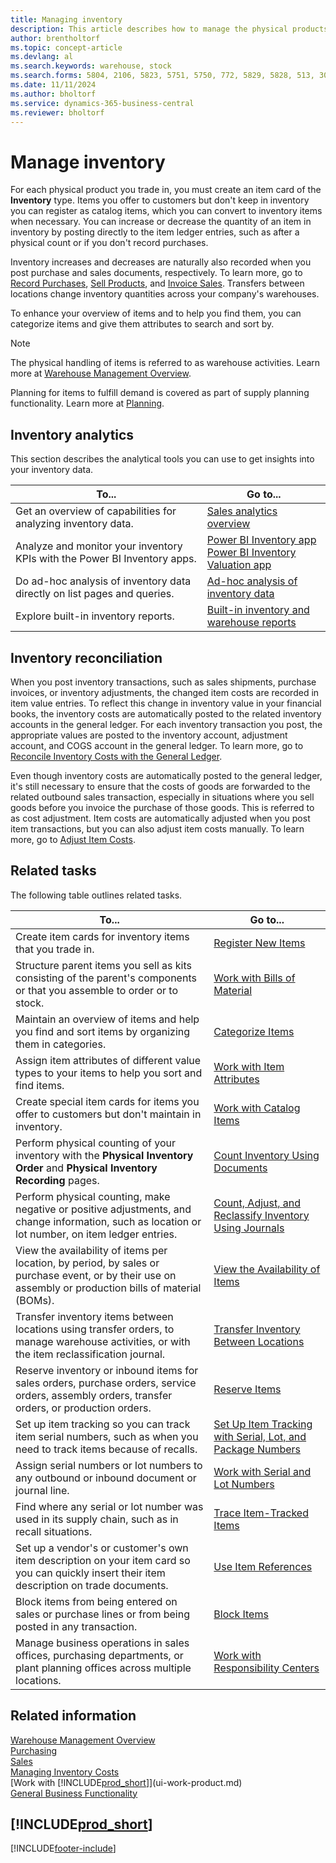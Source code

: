 ```yaml
---
title: Managing inventory
description: This article describes how to manage the physical products you trade in by creating an inventory item card.
author: brentholtorf
ms.topic: concept-article
ms.devlang: al
ms.search.keywords: warehouse, stock
ms.search.forms: 5804, 2106, 5823, 5751, 5750, 772, 5829, 5828, 513, 304, 40, 38, 167, 117, 5827, 9223, 158, 354, 9152, 286, 5754, 5402, 209, 297, 298, 99000782, Report_704, Report_707, Report_708, Report_709, Report_711, Report_713, Report_714, Report_716, Report_813, Report_1001, Report_5806, Report_5807, Report_5808, Report_5809, Report_7150, Report_7151, Report_7313, Report_7319, Report_7320
ms.date: 11/11/2024
ms.author: bholtorf
ms.service: dynamics-365-business-central
ms.reviewer: bholtorf
---
```


# Manage inventory

For each physical product you trade in, you must create an item card of the **Inventory** type. Items you offer to customers but don't keep in inventory you can register as catalog items, which you can convert to inventory items when necessary. You can increase or decrease the quantity of an item in inventory by posting directly to the item ledger entries, such as after a physical count or if you don't record purchases.

Inventory increases and decreases are naturally also recorded when you post purchase and sales documents, respectively. To learn more, go to [Record Purchases](purchasing-how-record-purchases.md), [Sell Products](sales-how-sell-products.md), and [Invoice Sales](sales-how-invoice-sales.md). Transfers between locations change inventory quantities across your company's warehouses.

To enhance your overview of items and to help you find them, you can categorize items and give them attributes to search and sort by.

> [!NOTE]
> The physical handling of items is referred to as warehouse activities. Learn more at [Warehouse Management Overview](design-details-warehouse-management.md).

Planning for items to fulfill demand is covered as part of supply planning functionality. Learn more at [Planning](production-planning.md).  

## Inventory analytics

This section describes the analytical tools you can use to get insights into your inventory data.

| To... | Go to... |
| --- | --- |
| Get an overview of capabilities for analyzing inventory data. | [Sales analytics overview](inventory-analytics-overview.md) |
| Analyze and monitor your inventory KPIs with the Power BI Inventory apps. | [Power BI Inventory app](inventory-powerbi-app.md) <br> [Power BI Inventory Valuation app](inventory-valuation-powerbi-app.md) |
| Do ad-hoc analysis of inventory data directly on list pages and queries. | [Ad-hoc analysis of inventory data](ad-hoc-analysis-inventory.md) |
| Explore built-in inventory reports. | [Built-in inventory and warehouse reports](inventory-WMS-reports.md) |

## Inventory reconciliation

When you post inventory transactions, such as sales shipments, purchase invoices, or inventory adjustments, the changed item costs are recorded in item value entries. To reflect this change in inventory value in your financial books, the inventory costs are automatically posted to the related inventory accounts in the general ledger. For each inventory transaction you post, the appropriate values are posted to the inventory account, adjustment account, and COGS account in the general ledger. To learn more, go to [Reconcile Inventory Costs with the General Ledger](finance-how-to-post-inventory-costs-to-the-general-ledger.md).

Even though inventory costs are automatically posted to the general ledger, it's still necessary to ensure that the costs of goods are forwarded to the related outbound sales transaction, especially in situations where you sell goods before you invoice the purchase of those goods. This is referred to as cost adjustment. Item costs are automatically adjusted when you post item transactions, but you can also adjust item costs manually. To learn more, go to [Adjust Item Costs](inventory-how-adjust-item-costs.md).  

## Related tasks

The following table outlines related tasks.

|To... |Go to... |
|---|----|
|Create item cards for inventory items that you trade in.|[Register New Items](inventory-how-register-new-items.md)|
|Structure parent items you sell as kits consisting of the parent's components or that you assemble to order or to stock.|[Work with Bills of Material](inventory-how-work-BOMs.md)|
|Maintain an overview of items and help you find and sort items by organizing them in categories.|[Categorize Items](inventory-how-categorize-items.md)|
|Assign item attributes of different value types to your items to help you sort and find items.|[Work with Item Attributes](inventory-how-work-item-attributes.md)|
|Create special item cards for items you offer to customers but don't maintain in inventory.|[Work with Catalog Items](inventory-how-work-nonstock-items.md)|
|Perform physical counting of your inventory with the **Physical Inventory Order** and **Physical Inventory Recording** pages.|[Count Inventory Using Documents](inventory-how-count-inventory-with-documents.md)|
|Perform physical counting, make negative or positive adjustments, and change information, such as location or lot number, on item ledger entries.|[Count, Adjust, and Reclassify Inventory Using Journals](inventory-how-count-adjust-reclassify.md)|
|View the availability of items per location, by period, by sales or purchase event, or by their use on assembly or production bills of material (BOMs).|[View the Availability of Items](inventory-how-availability-overview.md)|
|Transfer inventory items between locations using transfer orders, to manage warehouse activities, or with the item reclassification journal.|[Transfer Inventory Between Locations](inventory-how-transfer-between-locations.md)|
|Reserve inventory or inbound items for sales orders, purchase orders, service orders, assembly orders, transfer orders, or production orders.|[Reserve Items](inventory-how-to-reserve-items.md)|
|Set up item tracking so you can track item serial numbers, such as when you need to track items because of recalls.|[Set Up Item Tracking with Serial, Lot, and Package Numbers](inventory-how-setup-item-tracking.md)|
|Assign serial numbers or lot numbers to any outbound or inbound document or journal line.|[Work with Serial and Lot Numbers](inventory-how-work-item-tracking.md)|
|Find where any serial or lot number was used in its supply chain, such as in recall situations.|[Trace Item-Tracked Items](inventory-how-to-trace-item-tracked-items.md)|
|Set up a vendor's or customer's own item description on your item card so you can quickly insert their item description on trade documents.|[Use Item References](inventory-how-use-item-cross-refs.md)|
|Block items from being entered on sales or purchase lines or from being posted in any transaction.|[Block Items](inventory-how-block-items.md)|
|Manage business operations in sales offices, purchasing departments, or plant planning offices across multiple locations.|[Work with Responsibility Centers](inventory-responsibility-centers.md)|

## Related information

[Warehouse Management Overview](design-details-warehouse-management.md)  
[Purchasing](purchasing-manage-purchasing.md)  
[Sales](sales-manage-sales.md)  
[Managing Inventory Costs](finance-manage-inventory-costs.md)  
[Work with [!INCLUDE[prod_short](includes/prod_short.md)]](ui-work-product.md)  
[General Business Functionality](ui-across-business-areas.md)  

## [!INCLUDE[prod_short](includes/free_trial_md.md)]  

[!INCLUDE[footer-include](includes/footer-banner.md)]
